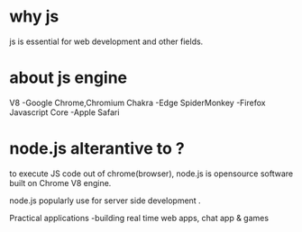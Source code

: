 # why js

js is essential for web development and other fields.

# about js engine

V8 -Google Chrome,Chromium
Chakra -Edge
SpiderMonkey -Firefox
Javascript Core  -Apple Safari

# node.js alterantive to ?

to execute JS code out of chrome(browser), node.js is opensource software built on Chrome V8 engine.

node.js popularly use for server side development .

Practical applications -building real time web apps, chat app & games